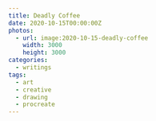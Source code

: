 ```yaml
---
title: Deadly Coffee
date: 2020-10-15T00:00:00Z
photos:
  - url: image:2020-10-15-deadly-coffee
    width: 3000
    height: 3000
categories:
  - writings
tags:
  - art
  - creative
  - drawing
  - procreate
---
```

